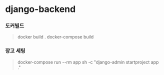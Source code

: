 # django-backend


### 도커빌드
> docker build .
> docker-compose build



### 장고 세팅
> docker-compose run --rm app sh -c "django-admin startproject app ."
